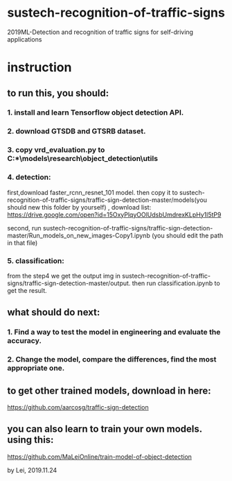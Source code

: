# sustech-recognition-of-traffic-signs
2019ML-Detection and recognition of traffic signs for self-driving applications


# instruction
## to run this, you should:
### 1. install and learn Tensorflow object detection API.
### 2. download GTSDB and GTSRB dataset.
### 3. copy vrd_evaluation.py to C:\*\models\research\object_detection\utils
### 4. detection:

first,download faster_rcnn_resnet_101 model. then copy it to sustech-recognition-of-traffic-signs/traffic-sign-detection-master/models(you should new this folder by yourself)
, download list: https://drive.google.com/open?id=15OxyPlqyOOlUdsbUmdrexKLpHy1l5tP9

second, run sustech-recognition-of-traffic-signs/traffic-sign-detection-master/Run_models_on_new_images-Copy1.ipynb
(you should edit the path in that file)

### 5. classification:
from the step4 we get the output img in sustech-recognition-of-traffic-signs/traffic-sign-detection-master/output.
then run classification.ipynb to get the result.

## what should do next:
### 1. Find a way to test the model in engineering and evaluate the accuracy.
### 2. Change the model, compare the differences, find the most appropriate one.

## to get other trained models, download in here:
https://github.com/aarcosg/traffic-sign-detection

## you can also learn to train your own models. using this:
https://github.com/MaLeiOnline/train-model-of-object-detection

by Lei, 
2019.11.24
